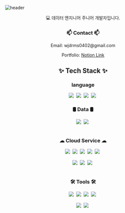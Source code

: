 ![header](https://capsule-render.vercel.app/api?type=soft&color=auto&height=300&section=header&text=nooreong's%20hub&fontSize=90)
<div align="center">
  <p>💻 데이터 엔지니어 주니어 개발자입니다.</p>
</div>
<h3 align="center">📫 Contact 📫</h3>
<div align="center">
      <p>Email: wjdrms0402@gmail.com</p>
      Portfolio: <a href="https://www.notion.so/037ac39dae984df08f07b205ff493804?pvs=4">Notion Link</a>
</div>
<h2 align="center">✨ Tech Stack ✨</h2>
<h3 align="center"> language </h3>
<div align="center">
  <img src="https://img.shields.io/badge/Python-F3F3F3.svg?style=for-the-badge&logo=Python&logoColor=#3776AB" />&nbsp
  <img src="https://img.shields.io/badge/SQL-F3F3F3.svg?style=for-the-badge" />&nbsp
  <img src="https://img.shields.io/badge/Django-F3F3F3.svg?style=for-the-badge&logo=django&logoColor=#092E20" />&nbsp
  <img src="https://img.shields.io/badge/pandas-F3F3F3.svg?style=for-the-badge&logo=pandas&logoColor=#150458" />&nbsp
</div>

<h3 align="center"> 🛢️ Data 🛢️</h3>
<div align="center">
  <img src="https://img.shields.io/badge/MySQL-F3F3F3.svg?style=for-the-badge&logo=mysql&logoColor=##4479A1" />&nbsp
  <img src="https://img.shields.io/badge/PostgreSQL-F3F3F3.svg?style=for-the-badge&logo=postgresql&logoColor=#4169E1" />&nbsp
</div>

<br>


<h3 align="center"> ☁ Cloud Service ☁ </h3>
<div align="center">
  <img src="https://img.shields.io/badge/AWS%20Redshift-F3F3F3.svg?style=for-the-badge&logo=amazonredshift&logoColor=#8C4FFF" />&nbsp
  <img src="https://img.shields.io/badge/Snowflake-F3F3F3.svg?style=for-the-badge&logo=snowflake&logoColor=#29B5E8" />&nbsp
  <img src="https://img.shields.io/badge/Google BigQuery-F3F3F3.svg?style=for-the-badge&logo=googlebigquery&logoColor=#669DF6" />&nbsp
  <img src="https://img.shields.io/badge/AWS S3-F3F3F3.svg?style=for-the-badge&logo=amazons3&logoColor=#569A31" />&nbsp
  <img src="https://img.shields.io/badge/Google Cloud-F3F3F3.svg?style=for-the-badge&logo=googlecloud&logoColor=#4285F4" />&nbsp
</div>

<br>
<div align="center">
  <img src="https://img.shields.io/badge/airflow-F3F3F3?style=for-the-badge&logo=apacheairflow&logoColor=#017CEE" />&nbsp
  <img src="https://img.shields.io/badge/dbt-F3F3F3?style=for-the-badge&logo=dbt&logoColor=#FF694B" />&nbsp
  <img src="https://img.shields.io/badge/Spark-F3F3F3?style=for-the-badge&logo=apachespark&logoColor=#E25A1C" />&nbsp
</div>

<br>

<h3 align="center">🛠 Tools 🛠</h3>
<div align="center">
  <img src="https://img.shields.io/badge/git-F3F3F3.svg?style=for-the-badge&logo=git&logoColor=#F05032" />&nbsp
  <img src="https://img.shields.io/badge/github-F3F3F3.svg?style=for-the-badge&logo=github&logoColor=#181717" />&nbsp
  <img src="https://img.shields.io/badge/Notion-F3F3F3.svg?style=for-the-badge&logo=notion&logoColor=#000000" />&nbsp
  <img src="https://img.shields.io/badge/Discord-F3F3F3.svg?style=for-the-badge&logo=discord&logoColor=#5865F2" />&nbsp
</div>

<br>

<div align="center">
  <img src="https://img.shields.io/badge/VSCode-F3F3F3.svg?style=for-the-badge&logo=visual-studio-code&logoColor=22ABF3" />&nbsp
  <img src="https://img.shields.io/badge/jupyter-F3F3F3.svg?style=for-the-badge&logo=jupyter&logoColor=F37726" />&nbsp
<!--   <img src="https://img.shields.io/badge/Colab-F3F3F3.svg?style=for-the-badge&logo=googlecolab&logoColor=F9AB00" />&nbsp -->
</div>

<br>



